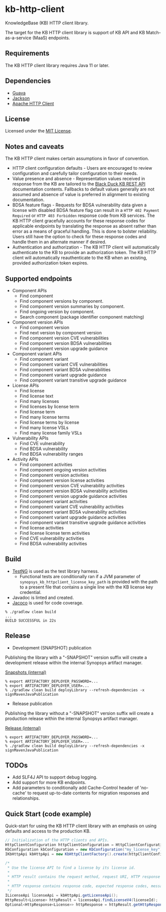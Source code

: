 # kb-http-client

KnowledgeBase (KB) HTTP client library.

The target for the KB HTTP client library is support of KB API and KB Match-as-a-service (MaaS) endpoints.

## Requirements

The KB HTTP client library requires Java 11 or later.

## Dependencies

* [Guava](https://github.com/google/guava)
* [Jackson](https://github.com/FasterXML/jackson)
* [Apache HTTP Client](https://hc.apache.org/httpcomponents-client-5.2.x)

## License

Licensed under the [MIT License](https://github.com/blackducksoftware/kb-http-client/blob/main/LICENSE).

## Notes and caveats

The KB HTTP client makes certain assumptions in favor of convention.

* HTTP client configuration defaults - Users are encouraged to review configuration and carefully tailor configuration to their needs.
* Value presence and absence - Representation values received in response from the KB are tailored to the [Black Duck KB REST API](https://kbtest.blackducksoftware.com/docs/index.html) documentation contents.  Fallbacks to default values generally are not assumed and absence of value is preferred in alignment to existing documentation.
* BDSA feature flags - Requests for BDSA vulnerability data given a license with disabled BDSA feature flag can result in a `HTTP 402 Payment Required` or `HTTP 403 Forbidden` response code from KB services.   The KB HTTP client gracefully accounts for these response codes for applicable endpoints by translating the response as absent rather than error as a means of graceful handling.   This is done to bolster reliability.   Users still have the option to check for these response codes and handle them in an alternate manner if desired.
* Authentication and authorization - The KB HTTP client will automatically authenticate to the KB to provide an authorization token.   The KB HTTP client will automatically reauthenticate to the KB when an existing, provided authorization token expires.

## Supported endpoints

+ Component APIs
    - Find component
    - Find component versions by component.
    - Find component version summaries by component.
    - Find ongoing version by component.
    - Search component (package identifier component matching)
+ Component version APIs
    - Find component version
    - Find next version by component version
    - Find component version CVE vulnerabilities
    - Find component version BDSA vulnerabilities
    - Find component version upgrade guidance
+ Component variant APIs
    - Find component variant
    - Find component variant CVE vulnerabilities
    - Find component variant BDSA vulnerabilities
    - Find component variant upgrade guidance
    - Find component variant transitive upgrade guidance
+ License APIs
    - Find license
    - Find license text    
    - Find many licenses
    - Find licenses by license term
    - Find license term
    - Find many license terms
    - Find license terms by license
    - Find many license VSLs
    - Find many license family VSLs
+ Vulnerability APIs
    - Find CVE vulnerability
    - Find BDSA vulnerability    
    - Find BDSA vulnerability ranges
+ Activity APIs
    - Find component activities
    - Find component ongoing version activities
    - Find component version activities
    - Find component version license activities
    - Find component version CVE vulnerability activities
    - Find component version BDSA vulnerability activities
    - Find component version upgrade guidance activities
    - Find component variant activities
    - Find component variant CVE vulnerability activities        
    - Find component variant BDSA vulnerability activities
    - Find component variant upgrade guidance activities
    - Find component variant transitive upgrade guidance activities
    - Find license activities
    - Find license license term activities
    - Find CVE vulnerability activities
    - Find BDSA vulnerability activities
                            
## Build

+ [TestNG](https://testng.org) is used as the test library harness.
    - Functional tests are conditionally ran if a JVM parameter of `synopsys_kb_httpclient_license_key_path` is provided with the path to a present file that contains a single line with the KB license key credential.
+ Javadoc is linted and created.
+ [Jacoco](https://github.com/jacoco/jacoco) is used for code coverage. 

```
% ./gradlew clean build
...
BUILD SUCCESSFUL in 22s
```

## Release

+ Development (SNAPSHOT) publication

Publishing the library with a "-SNAPSHOT" version suffix will create a development release within the internal Synopsys artifact manager.

[Snapshots (internal)](https://artifactory.internal.synopsys.com/artifactory/bds-integrations-snapshot/com/synopsys/integration/kb-http-client/)

```
% export ARTIFACTORY_DEPLOYER_PASSWORD=...
% export ARTIFACTORY_DEPLOYER_USER=...
% ./gradlew clean build deployLibrary --refresh-dependencies -x signMavenJavaPublication
```

+ Release publication

Publishing the library without a "-SNAPSHOT" version suffix will create a production release within the internal Synopsys artifact manager.

[Release (internal)](https://artifactory.internal.synopsys.com/artifactory/bds-integrations-release/com/synopsys/integration/kb-http-client/)

```
% export ARTIFACTORY_DEPLOYER_PASSWORD=...
% export ARTIFACTORY_DEPLOYER_USER=...
% ./gradlew clean build deployLibrary --refresh-dependencies -x signMavenJavaPublication
``` 

## TODOs

* Add SLF4J API to support debug logging.
* Add support for more KB endpoints.
* Add parameters to conditionally add Cache-Control header of 'no-cache' to request up-to-date contents for migration responses and relationships. 

## Quick Start (code example)

Quick-start for using the KB HTTP client library with an emphasis on using defaults and access to the production KB.  

```java
// Initialization of the HTTP clients and APIs.
HttpClientConfiguration httpClientConfiguration = HttpClientConfigurationBuilder.create().userAgent("MyApplication/1.0").build();
KbConfiguration kbConfiguration = new KbConfiguration("my_license_key");
IKbHttpApi kbHttpApi = new KbHttpClientFactory().create(httpClientConfiguration, kbConfiguration);

/* 
 * Use the license API to find a license by its license id.
 * 
 * HTTP result contains the request method, request URI, HTTP response if available, and exception cause if available.
 * 
 * HTTP response contains response code, expected response codes, message body if available, and migration metadata if available.
 */
ILicenseApi licenseApi = kbHttpApi.getLicenseApi();
HttpResult<License> httpResult = licenseApi.findLicenseV4(licenseId);
Optional<HttpResponse<License>> httpResponse = httpResult.getHttpResponse();
```
